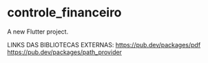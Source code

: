 # controle_financeiro

A new Flutter project.

LINKS DAS BIBLIOTECAS EXTERNAS:
https://pub.dev/packages/pdf
https://pub.dev/packages/path_provider
